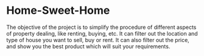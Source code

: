 # Home-Sweet-Home
The objective of the project is to simplify the procedure of different aspects of property dealing, like renting, buying, etc. It can filter out the location and type of house you want to sell, buy or rent.  It can also filter out the price, and show you the best product which will suit your requirements.
